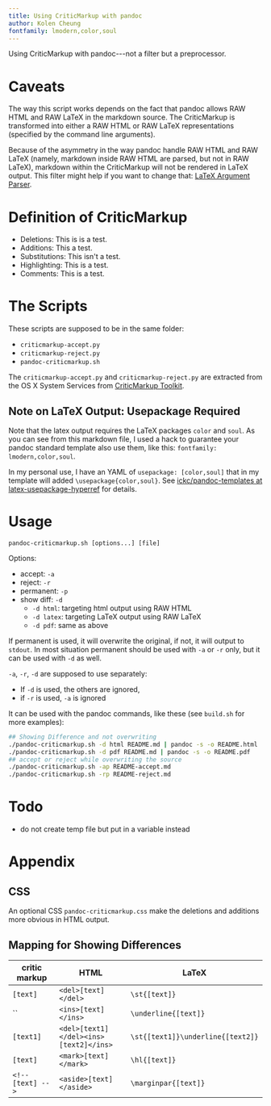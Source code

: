 ```yaml
---
title: Using CriticMarkup with pandoc
author: Kolen Cheung
fontfamily: lmodern,color,soul
---
```


Using CriticMarkup with pandoc---not a filter but a preprocessor.

# Caveats

The way this script works depends on the fact that pandoc allows RAW HTML and RAW LaTeX in the markdown source. The CriticMarkup is transformed into either a RAW HTML or RAW LaTeX representations (specified by the command line arguments).

Because of the asymmetry in the way pandoc handle RAW HTML and RAW LaTeX (namely, markdown inside RAW HTML are parsed, but not in RAW LaTeX), markdown within the CriticMarkup will not be rendered in LaTeX output. This filter might help if you want to change that: [LaTeX Argument Parser](https://gist.github.com/mpickering/f1718fcdc4c56273ed52).

# Definition of CriticMarkup #

- Deletions: This is is a test.
- Additions: This a test.
- Substitutions: This isn't a test.
- Highlighting: This is a test.
- Comments: This is a test<!-- What is a test for? -->.

# The Scripts #

These scripts are supposed to be in the same folder:

- `criticmarkup-accept.py`
- `criticmarkup-reject.py`
- `pandoc-criticmarkup.sh`

The `criticmarkup-accept.py` and `criticmarkup-reject.py` are extracted from the OS X System Services from [CriticMarkup Toolkit](http://criticmarkup.com/services.php).

## Note on LaTeX Output: Usepackage Required ##

Note that the latex output requires the LaTeX packages `color` and `soul`. As you can see from this markdown file, I used a hack to guarantee your pandoc standard template also use them, like this: `fontfamily: lmodern,color,soul`.

In my personal use, I have an YAML of `usepackage: [color,soul]` that in my template will added `\usepackage{color,soul}`. See [ickc/pandoc-templates at latex-usepackage-hyperref](https://github.com/ickc/pandoc-templates/tree/latex-usepackage-hyperref) for details.

# Usage #

`pandoc-criticmarkup.sh [options...] [file]`

Options:

- accept: `-a`
- reject: `-r`
- permanent: `-p`
- show diff: `-d`
	- `-d html`: targeting html output using RAW HTML
	- `-d latex`: targeting LaTeX output using RAW LaTeX
	- `-d pdf`: same as above

If permanent is used, it will overwrite the original, if not, it will output to `stdout`. In most situation permanent should be used with `-a` or `-r` only, but it can be used with `-d` as well.

`-a`, `-r`, `-d` are supposed to use separately:

- If `-d` is used, the others are ignored,
- if `-r` is used, `-a` is ignored

It can be used with the pandoc commands, like these (see `build.sh` for more examples):

```bash
## Showing Difference and not overwriting
./pandoc-criticmarkup.sh -d html README.md | pandoc -s -o README.html
./pandoc-criticmarkup.sh -d pdf README.md | pandoc -s -o README.pdf
## accept or reject while overwriting the source
./pandoc-criticmarkup.sh -ap README-accept.md
./pandoc-criticmarkup.sh -rp README-reject.md
```

# Todo

- do not create temp file but put in a variable instead

# Appendix

## CSS ##

An optional CSS `pandoc-criticmarkup.css` make the deletions and additions more obvious in HTML output.

## Mapping for Showing Differences ##

| critic markup	| HTML	| LaTeX  	| 
|  ------------------------------------------	| -------------------------------------------------	| ----------------------------------------------	|  
| `[text]`	| `<del>[text]</del>`	| `\st{[text]}`	|  
| ``	| `<ins>[text]</ins>`	| `\underline{[text]}`	| 
| `[text1]`	| `<del>[text1]</del><ins>[text2]</ins>`	| `\st{[text1]}\underline{[text2]}`	| 
| `[text]`	| `<mark>[text]</mark>`	| `\hl{[text]}`	| 
| `<!-- [text] -->`	| `<aside>[text]</aside>`	| `\marginpar{[text]}`	|  

